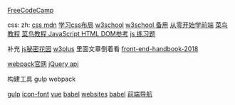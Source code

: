 [FreeCodeCamp](https://www.freecodecamp.cn/challenges/say-hello-to-html-element)

css:
zh:
[css mdn](https://developer.mozilla.org/zh-CN/docs/Learn/CSS)
[学习css布局](http://zh.learnlayout.com/)
[w3school](https://www.w3schools.com/jS/default.asp)
[w3school 备用](https://www.quanzhanketang.com/css/css_intro.html)
[从零开始学前端](https://github.com/smyhvae/Web)
[菜鸟教程](http://www.runoob.com/html/html-tutorial.html)
[菜鸟教程 JavaScript HTML DOM参考](http://www.runoob.com/jsref/jsref-obj-array.html)
[js 练习题](https://www.w3resource.com/javascript-exercises/javascript-basic-exercises.php)

补充
[js秘密花园](http://bonsaiden.github.io/JavaScript-Garden/zh/#object.general)
[w3plus](http://www.w3cplus.com/) 里面文章倒着看
[front-end-handbook-2018](https://github.com/xitu/front-end-handbook-2018/blob/zh-Hans/learning/browsers.md)


[webpack官网](https://webpack.docschina.org/concepts/)
[jQuery api](http://hemin.cn/jq/index.html)


构建工具
gulp webpack

[gulp](https://www.gulpjs.com.cn/)
[icon-font](http://www.iconfont.cn/)
[vue](https://cn.vuejs.org/v2/guide/index.html)
[babel](https://www.babeljs.cn/)
[websites](http://www.bootcss.com/)
[babel](https://www.babeljs.cn/)
[前端导航](http://www.alloyteam.com/nav/)
